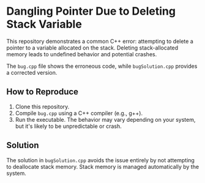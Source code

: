 # Dangling Pointer Due to Deleting Stack Variable

This repository demonstrates a common C++ error: attempting to delete a pointer to a variable allocated on the stack.  Deleting stack-allocated memory leads to undefined behavior and potential crashes.

The `bug.cpp` file shows the erroneous code, while `bugSolution.cpp` provides a corrected version.

## How to Reproduce
1. Clone this repository.
2. Compile `bug.cpp` using a C++ compiler (e.g., g++).
3. Run the executable.  The behavior may vary depending on your system, but it's likely to be unpredictable or crash.

## Solution
The solution in `bugSolution.cpp` avoids the issue entirely by not attempting to deallocate stack memory. Stack memory is managed automatically by the system.
